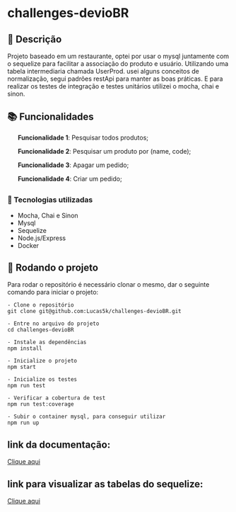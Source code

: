 # challenges-devioBR

## :memo: Descrição
Projeto baseado em um restaurante, optei por usar o mysql juntamente com o sequelize para facilitar a associação do produto e usuário. Utilizando uma tabela intermediaria chamada UserProd. usei alguns conceitos de normalização, segui padrões restApi para manter as boas práticas. E para realizar os testes de integração e testes unitários utilizei o mocha, chai e sinon.


## :books: Funcionalidades
<ol><b>Funcionalidade 1</b>: Pesquisar todos produtos;</ol>
<ol><b>Funcionalidade 2</b>: Pesquisar um produto por (name, code);</ol>
<ol><b>Funcionalidade 3</b>: Apagar um pedido;</ol>
<ol><b>Funcionalidade 4</b>: Criar um pedido;</ol>


## <h3>:wrench: Tecnologias utilizadas</h3>
- Mocha, Chai e Sinon
- Mysql
- Sequelize
- Node.js/Express
- Docker

## :rocket: Rodando o projeto
Para rodar o repositório é necessário clonar o mesmo, dar o seguinte comando para iniciar o projeto:
```
- Clone o repositório
git clone git@github.com:Lucas5k/challenges-devioBR.git

- Entre no arquivo do projeto
cd challenges-devioBR

- Instale as dependências
npm install

- Inicialize o projeto
npm start

- Inicialize os testes
npm run test

- Verificar a cobertura de test
npm run test:coverage

- Subir o container mysql, para conseguir utilizar
npm run up

```
## link da documentação:

<a href="https://documenter.getpostman.com/view/25184771/2s935mtRAQ">Clique aqui</a><p></p>


## link para visualizar as tabelas do sequelize:

<a href="https://drive.google.com/file/d/1iISBsjaOUD_gJV2ID9pr3ctdlF_ic7Ec/view">Clique aqui</a><p></p>
